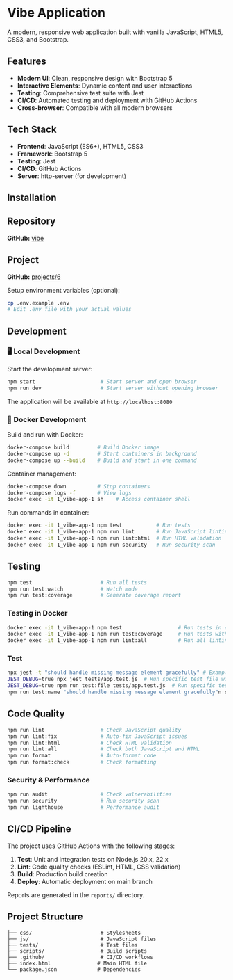 # Vibe Application

A modern, responsive web application built with vanilla JavaScript, HTML5, CSS3, and Bootstrap.

## Features

- **Modern UI**: Clean, responsive design with Bootstrap 5
- **Interactive Elements**: Dynamic content and user interactions
- **Testing**: Comprehensive test suite with Jest
- **CI/CD**: Automated testing and deployment with GitHub Actions
- **Cross-browser**: Compatible with all modern browsers

## Tech Stack

- **Frontend**: JavaScript (ES6+), HTML5, CSS3
- **Framework**: Bootstrap 5
- **Testing**: Jest
- **CI/CD**: GitHub Actions
- **Server**: http-server (for development)

## Installation

## Repository

**GitHub:** [vibe](vibe)

## Project

**GitHub:** [projects/6](projects/6)

Setup environment variables (optional):

```bash
cp .env.example .env
# Edit .env file with your actual values
```

## Development

### 🖥️ Local Development

Start the development server:

```bash
npm start                     # Start server and open browser
npm run dev                   # Start server without opening browser
```

The application will be available at `http://localhost:8080`

### 🐳 Docker Development

Build and run with Docker:

```bash
docker-compose build         # Build Docker image
docker-compose up -d         # Start containers in background
docker-compose up --build    # Build and start in one command
```

Container management:

```bash
docker-compose down          # Stop containers
docker-compose logs -f       # View logs
docker exec -it 1_vibe-app-1 sh    # Access container shell
```

Run commands in container:

```bash
docker exec -it 1_vibe-app-1 npm test           # Run tests
docker exec -it 1_vibe-app-1 npm run lint       # Run JavaScript linting
docker exec -it 1_vibe-app-1 npm run lint:html  # Run HTML validation
docker exec -it 1_vibe-app-1 npm run security   # Run security scan
```

## Testing

```bash
npm test                      # Run all tests
npm run test:watch            # Watch mode
npm run test:coverage         # Generate coverage report
```

### Testing in Docker

```bash
docker exec -it 1_vibe-app-1 npm test                  # Run tests in container
docker exec -it 1_vibe-app-1 npm run test:coverage     # Run tests with coverage
docker exec -it 1_vibe-app-1 npm run lint:all          # Run all linting (JS + HTML)
```

### Test

```bash
npx jest -t "should handle missing message element gracefully" # Example test with debug
JEST_DEBUG=true npx jest tests/app.test.js  # Run specific test file with debug
JEST_DEBUG=true npm run test:file tests/app.test.js  # Run specific test file
npm run test:name "should handle missing message element gracefully"n specific test by name
```

## Code Quality

```bash
npm run lint                  # Check JavaScript quality
npm run lint:fix              # Auto-fix JavaScript issues
npm run lint:html             # Check HTML validation
npm run lint:all              # Check both JavaScript and HTML
npm run format                # Auto-format code
npm run format:check          # Check formatting
```

### Security & Performance

```bash
npm run audit                 # Check vulnerabilities
npm run security              # Run security scan
npm run lighthouse            # Performance audit
```

## CI/CD Pipeline

The project uses GitHub Actions with the following stages:

1. **Test**: Unit and integration tests on Node.js 20.x, 22.x
2. **Lint**: Code quality checks (ESLint, HTML, CSS validation)
3. **Build**: Production build creation
4. **Deploy**: Automatic deployment on main branch

Reports are generated in the `reports/` directory.

## Project Structure

```
├── css/                      # Stylesheets
├── js/                       # JavaScript files
├── tests/                    # Test files
├── scripts/                  # Build scripts
├── .github/                  # CI/CD workflows
├── index.html               # Main HTML file
└── package.json             # Dependencies
```
